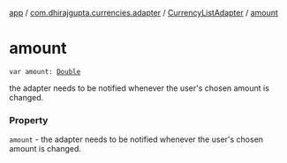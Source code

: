 [app](../../index.md) / [com.dhirajgupta.currencies.adapter](../index.md) / [CurrencyListAdapter](index.md) / [amount](./amount.md)

# amount

`var amount: `[`Double`](https://kotlinlang.org/api/latest/jvm/stdlib/kotlin/-double/index.html)

the adapter needs to be notified whenever the user's chosen amount is changed.

### Property

`amount` - the adapter needs to be notified whenever the user's chosen amount is changed.